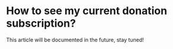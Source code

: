 # How to see my current donation subscription?

This article will be documented in the future, stay tuned!
